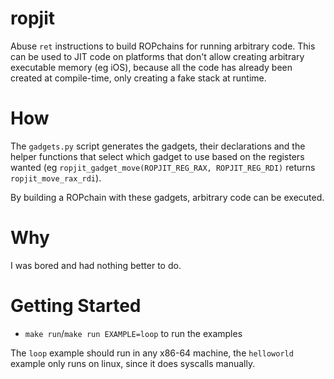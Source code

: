 # ropjit

Abuse `ret` instructions to build ROPchains for running arbitrary code. This
can be used to JIT code on platforms that don't allow creating arbitrary
executable memory (eg iOS), because all the code has already been created
at compile-time, only creating a fake stack at runtime.

# How

The `gadgets.py` script generates the gadgets, their declarations and the
helper functions that select which gadget to use based on the registers wanted
(eg `ropjit_gadget_move(ROPJIT_REG_RAX, ROPJIT_REG_RDI)` returns
`ropjit_move_rax_rdi`).

By building a ROPchain with these gadgets, arbitrary code can be executed.

# Why

I was bored and had nothing better to do.

# Getting Started

- `make run`/`make run EXAMPLE=loop` to run the examples

The `loop` example should run in any x86-64 machine, the `helloworld`
example only runs on linux, since it does syscalls manually.


